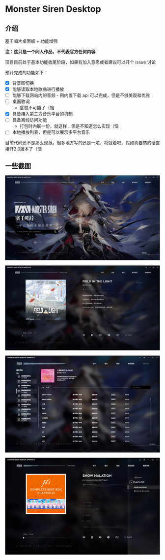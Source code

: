 # Monster Siren Desktop

## 介绍

塞壬唱片桌面版 + 功能增强

**注：这只是一个同人作品，不代表官方任何内容**

项目目前处于基本功能收尾阶段，如果有加入意愿或者建议可以开个 issue 讨论

预计完成的功能如下：

- [x] 背景图切换
- [x] 能够读取本地歌曲进行播放
- [ ] 能够下载网站内的音频 - 用内置下载 api 可以完成，但是不够美观和优雅
- [ ] 桌面歌词
  - 感觉不可能了（恼
- [x] 具备接入第三方音乐平台的机制
- [ ] 具备离线访问功能
  - 打包时内联一份，就这样，但是不知道怎么实现（恼
- [ ] 本地播放列表，但是可以展示多平台音乐

目前代码还不是那么规范，很多地方写的还是一坨，将就着吧，假如真要搞的话直接开2.0版本了（恼

## 一些截图

![](./docs/Img/1.jpg)

![](./docs/Img/2.jpg)

![](./docs/Img/3.jpg)

![](./docs/Img/4.jpg)